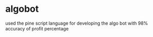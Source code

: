 # algobot
used the pine script language for developing the algo bot with 98% accuracy of profit percentage
